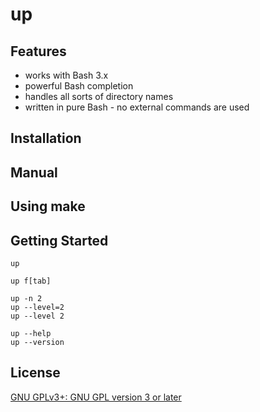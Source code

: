 # up

## Features

* works with Bash 3.x
* powerful Bash completion
* handles all sorts of directory names
* written in pure Bash - no external commands are used

## Installation

## Manual

## Using make

## Getting Started

    up

    up f[tab]

    up -n 2
    up --level=2
    up --level 2

    up --help
    up --version

## License

[GNU GPLv3+: GNU GPL version 3 or later](http://www.gnu.org/licenses/gpl.html)
